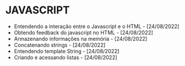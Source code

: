 # JAVASCRIPT
- Entendendo a interação entre o Javascript e o HTML - [24/08/2022]
- Obtendo feedback do javascript no HTML - [24/08/2022]
- Armazenando informações na memória - [24/08/2022]
- Concatenando strings - [24/08/2022]
- Entendendo template String - [24/08/2022]
- Criando e acessando listas - [24/08/2022]